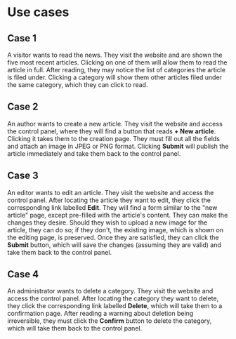 # Use cases

## Case 1

A visitor wants to read the news. They visit the website and are shown the five most recent articles. Clicking on one of them will allow them to read the article in full. After reading, they may notice the list of categories the article is filed under. Clicking a category will show them other articles filed under the same category, which they can click to read.

## Case 2

An author wants to create a new article. They visit the website and access the control panel, where they will find a button that reads **+ New article**. Clicking it takes them to the creation page. They must fill out all the fields and attach an image in JPEG or PNG format. Clicking **Submit** will publish the article immediately and take them back to the control panel.

## Case 3

An editor wants to edit an article. They visit the website and access the control panel. After locating the article they want to edit, they click the corresponding link labelled **Edit**. They will find a form similar to the "new article" page, except pre-filled with the article's content. They can make the changes they desire. Should they wish to upload a new image for the article, they can do so; if they don't, the existing image, which is shown on the editing page, is preserved. Once they are satisfied, they can click the **Submit** button, which will save the changes (assuming they are valid) and take them back to the control panel.

## Case 4

An administrator wants to delete a category. They visit the website and access the control panel. After locating the category they want to delete, they click the corresponding link labelled **Delete**, which will take them to a confirmation page. After reading a warning about deletion being irreversible, they must click the **Confirm** button to delete the category, which will take them back to the control panel.